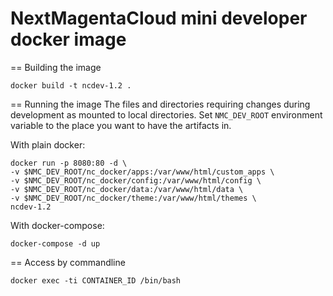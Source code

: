 # NextMagentaCloud mini developer docker image



== Building the image
```
docker build -t ncdev-1.2 .
```

== Running the image
The files and directories requiring changes during development as mounted to local directories.
Set `NMC_DEV_ROOT` environment variable to the place you want to have the artifacts in.

With plain docker:
```
docker run -p 8080:80 -d \
-v $NMC_DEV_ROOT/nc_docker/apps:/var/www/html/custom_apps \
-v $NMC_DEV_ROOT/nc_docker/config:/var/www/html/config \
-v $NMC_DEV_ROOT/nc_docker/data:/var/www/html/data \
-v $NMC_DEV_ROOT/nc_docker/theme:/var/www/html/themes \
ncdev-1.2
```

With docker-compose:
```
docker-compose -d up
```

== Access by commandline

```
docker exec -ti CONTAINER_ID /bin/bash
```

